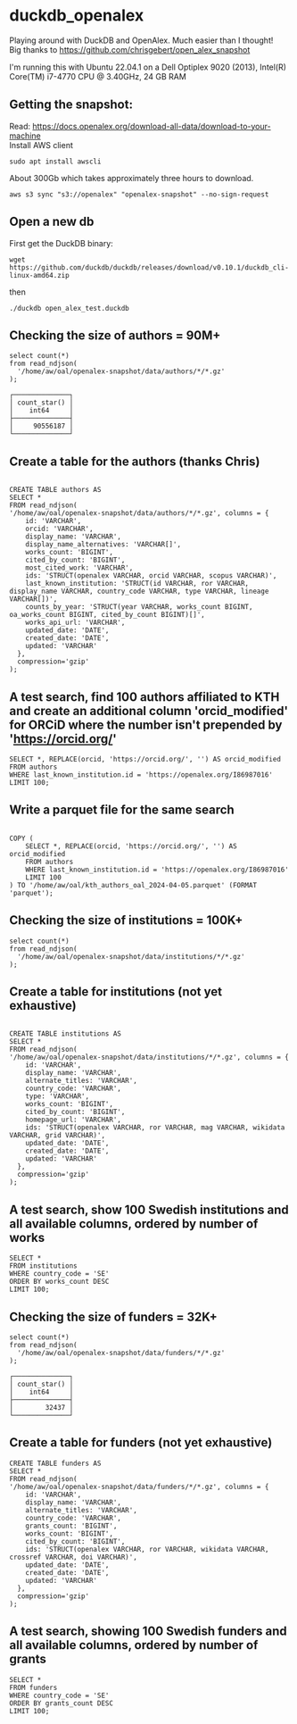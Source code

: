 # duckdb_openalex

Playing around with DuckDB and OpenAlex. Much easier than I thought!    
Big thanks to https://github.com/chrisgebert/open_alex_snapshot

I'm running this with Ubuntu 22.04.1 on a Dell Optiplex 9020 (2013), Intel(R) Core(TM) i7-4770 CPU @ 3.40GHz, 24 GB RAM


## Getting the snapshot:

Read: https://docs.openalex.org/download-all-data/download-to-your-machine    
Install AWS client
````
sudo apt install awscli
````
About 300Gb which takes approximately three hours to download.

````
aws s3 sync "s3://openalex" "openalex-snapshot" --no-sign-request
````


## Open a new db
First get the DuckDB binary:  
````
wget https://github.com/duckdb/duckdb/releases/download/v0.10.1/duckdb_cli-linux-amd64.zip
````
then

````
./duckdb open_alex_test.duckdb
````

## Checking the size of authors = 90M+

````
select count(*)
from read_ndjson(
  '/home/aw/oal/openalex-snapshot/data/authors/*/*.gz'
);

┌──────────────┐
│ count_star() │
│    int64     │
├──────────────┤
│     90556187 │
└──────────────┘
````

## Create a table for the authors (thanks Chris)

````

CREATE TABLE authors AS
SELECT *
FROM read_ndjson(
'/home/aw/oal/openalex-snapshot/data/authors/*/*.gz', columns = {
    id: 'VARCHAR',
    orcid: 'VARCHAR',
    display_name: 'VARCHAR',
    display_name_alternatives: 'VARCHAR[]',
    works_count: 'BIGINT',
    cited_by_count: 'BIGINT',
    most_cited_work: 'VARCHAR',
    ids: 'STRUCT(openalex VARCHAR, orcid VARCHAR, scopus VARCHAR)',
    last_known_institution: 'STRUCT(id VARCHAR, ror VARCHAR, display_name VARCHAR, country_code VARCHAR, type VARCHAR, lineage VARCHAR[])',
    counts_by_year: 'STRUCT(year VARCHAR, works_count BIGINT, oa_works_count BIGINT, cited_by_count BIGINT)[]',
    works_api_url: 'VARCHAR',
    updated_date: 'DATE',
    created_date: 'DATE',
    updated: 'VARCHAR'
  },
  compression='gzip'
);
````
## A test search, find 100 authors affiliated to KTH and create an additional column 'orcid_modified' for ORCiD where the number isn't prepended by 'https://orcid.org/'

````
SELECT *, REPLACE(orcid, 'https://orcid.org/', '') AS orcid_modified
FROM authors
WHERE last_known_institution.id = 'https://openalex.org/I86987016'
LIMIT 100;
````

## Write a parquet file for the same search

````

COPY (
    SELECT *, REPLACE(orcid, 'https://orcid.org/', '') AS orcid_modified
    FROM authors
    WHERE last_known_institution.id = 'https://openalex.org/I86987016'
    LIMIT 100
) TO '/home/aw/oal/kth_authors_oal_2024-04-05.parquet' (FORMAT 'parquet');

````

## Checking the size of institutions = 100K+

````
select count(*)
from read_ndjson(
  '/home/aw/oal/openalex-snapshot/data/institutions/*/*.gz'
);
````

## Create a table for institutions (not yet exhaustive)

````

CREATE TABLE institutions AS
SELECT *
FROM read_ndjson(
'/home/aw/oal/openalex-snapshot/data/institutions/*/*.gz', columns = {
    id: 'VARCHAR',
    display_name: 'VARCHAR',
    alternate_titles: 'VARCHAR',
    country_code: 'VARCHAR',
    type: 'VARCHAR',
    works_count: 'BIGINT',
    cited_by_count: 'BIGINT',
    homepage_url: 'VARCHAR',
    ids: 'STRUCT(openalex VARCHAR, ror VARCHAR, mag VARCHAR, wikidata VARCHAR, grid VARCHAR)',
    updated_date: 'DATE',
    created_date: 'DATE',
    updated: 'VARCHAR'
  },
  compression='gzip'
);
````
## A test search, show 100 Swedish institutions and all available columns, ordered by number of works

````
SELECT *
FROM institutions
WHERE country_code = 'SE'
ORDER BY works_count DESC
LIMIT 100;
````

## Checking the size of funders = 32K+

````
select count(*)
from read_ndjson(
  '/home/aw/oal/openalex-snapshot/data/funders/*/*.gz'
);

┌──────────────┐
│ count_star() │
│    int64     │
├──────────────┤
│        32437 │
└──────────────┘

````

## Create a table for funders (not yet exhaustive)

````
CREATE TABLE funders AS
SELECT *
FROM read_ndjson(
'/home/aw/oal/openalex-snapshot/data/funders/*/*.gz', columns = {
    id: 'VARCHAR',
    display_name: 'VARCHAR',
    alternate_titles: 'VARCHAR',
    country_code: 'VARCHAR',
    grants_count: 'BIGINT',
    works_count: 'BIGINT',
    cited_by_count: 'BIGINT',
    ids: 'STRUCT(openalex VARCHAR, ror VARCHAR, wikidata VARCHAR, crossref VARCHAR, doi VARCHAR)',
    updated_date: 'DATE',
    created_date: 'DATE',
    updated: 'VARCHAR'
  },
  compression='gzip'
);
````

## A test search, showing 100 Swedish funders and all available columns, ordered by number of grants 

````
SELECT *
FROM funders
WHERE country_code = 'SE'
ORDER BY grants_count DESC
LIMIT 100;
````
